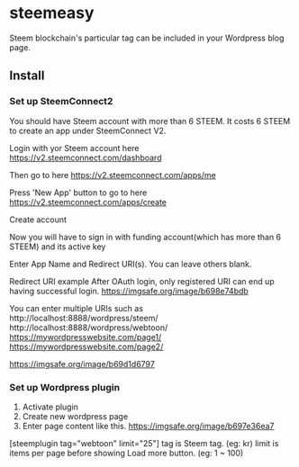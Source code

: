 # steemeasy

Steem blockchain's particular tag can be included in your Wordpress blog page.


## Install
### Set up SteemConnect2
You should have Steem account with more than 6 STEEM. It costs 6 STEEM to create an app under SteemConnect V2.

Login with yor Steem account here
https://v2.steemconnect.com/dashboard

Then go to here
https://v2.steemconnect.com/apps/me

Press 'New App' button to go to here
https://v2.steemconnect.com/apps/create

Create account

Now you will have to sign in with funding account(which has more than 6 STEEM) and its active key


Enter App Name and Redirect URI(s). You can leave others blank.

Redirect URI example
After OAuth login, only registered URI can end up having successful login.
https://imgsafe.org/image/b698e74bdb

You can enter multiple URIs such as
http://localhost:8888/wordpress/steem/
http://localhost:8888/wordpress/webtoon/
https://mywordpresswebsite.com/page1/
https://mywordpresswebsite.com/page2/

https://imgsafe.org/image/b69d1d6797


### Set up Wordpress plugin
1. Activate plugin
2. Create new wordpress page
3. Enter page content like this.
https://imgsafe.org/image/b697e36ea7

[steemplugin tag="webtoon" limit="25"]
tag is Steem tag. (eg: kr)
limit is items per page before showing Load more button. (eg: 1 ~ 100)


